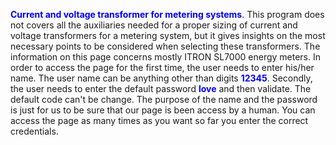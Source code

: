 <strong><spam style="color:blue">Current and voltage transformer for metering systems</spam></strong>. This program does not covers all the auxiliaries needed for a proper sizing of current and voltage transformers for a metering system, but it gives insights on the most necessary points to be considered when selecting these transformers. The information on this page concerns mostly ITRON SL7000 energy meters. In order to access the page for the first time, the user needs to enter his/her name. The user name can be anything other than digits <strong><spam style="color:blue">12345</spam></strong>. Secondly, the user needs to enter the default password <strong><spam style="color:blue">love</spam></strong> and then validate. The default code can't be change. The purpose of the name and the password is just for us to be sure that our page is been access by a human. You can access the page as many times as you want so far you enter the correct credentials.
